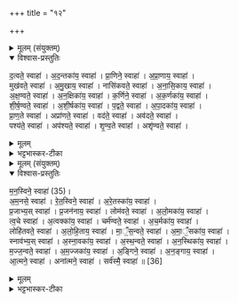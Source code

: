 +++
title = "१२"

+++

<details><summary>मूलम् (संयुक्तम्)</summary>

द॒त्वते॒ स्वाहा॑ऽद॒न्तका॑य॒ स्वाहा॑ प्रा॒णिने॒ स्वाहा॑ऽप्रा॒णाय॒ स्वाहा॒ मुख॑वते॒ स्वाहा॑ऽमु॒खाय॒ स्वाहा॒ नासि॑कवते॒ स्वाहा॑ऽनासि॒काय॒ स्वाहा॑ऽक्ष॒ण्वते॒ स्वाहा॑ऽन॒क्षिका॑य॒ स्वाहा॑ क॒र्णिने॒ स्वाहा॑ऽक॒र्णका॑य॒ स्वाहा॑ शीर्ष॒ण्वते॒ स्वाहा॑ऽशी॒र्षका॑य॒ स्वाहा॑ प॒द्वते॒ स्वाहा॑ऽपा॒दका॑य॒ स्वाहा॑ प्राण॒ते स्वाहाऽप्रा॑णते॒ स्वाहा॒ वद॑ते॒ स्वाहाऽव॑दते॒ स्वाहा॒ पश्य॑ते॒ स्वाहाऽप॑श्यते॒ स्वाहा॑ शृण्व॒ते स्वाहाऽशृ॑ण्वते॒ स्वाहा॑
</details>

<details open><summary>विश्वास-प्रस्तुतिः</summary>

द॒त्वते॒ स्वाहा॑ । अ॒द॒न्तका॑य॒ स्वाहा॑ ।
प्रा॒णिने॒ स्वाहा॑ । अ॒प्रा॒णाय॒ स्वाहा॑ ।  
मुख॑वते॒ स्वाहा॑ ।  अ॒मु॒खाय॒ स्वाहा॑ ।
नासि॑कवते॒ स्वाहा॑ ।   अ॒ना॒सि॒काय॒ स्वाहा॑ ।  
अ॒क्ष॒ण्वते॒ स्वाहा॑ ।  अ॒न॒क्षिका॑य॒ स्वाहा॑ ।
क॒र्णिने॒ स्वाहा॑ । अ॒क॒र्णका॑य॒ स्वाहा॑ ।  
शी॒र्ष॒ण्वते॒ स्वाहा॑ । अ॒शी॒र्षका॑य॒ स्वाहा॑ ।
प॒द्वते॒ स्वाहा॑ । अ॒पा॒दका॑य॒ स्वाहा॑ ।  
प्रा॒ण॒ते स्वाहा॑ । अप्रा॑णते॒ स्वाहा॑ ।
वद॑ते॒ स्वाहा॑ । अव॑दते॒ स्वाहा॑ ।  
पश्य॑ते॒ स्वाहा॑ । अप॑श्यते॒ स्वाहा॑ ।
शृ॒ण्व॒ते स्वाहा॑ । अशृ॑ण्वते॒ स्वाहा॑ ।
</details>

<details><summary>मूलम्</summary>

द॒त्वते॒ स्वाहा॑ । अ॒द॒न्तका॑य॒ स्वाहा॑ ।
प्रा॒णिने॒ स्वाहा॑ । अ॒प्रा॒णाय॒ स्वाहा॑ ।  
मुख॑वते॒ स्वाहा॑ ।  अ॒मु॒खाय॒ स्वाहा॑ ।
नासि॑कवते॒ स्वाहा॑ ।   अ॒ना॒सि॒काय॒ स्वाहा॑ ।  
अ॒क्ष॒ण्वते॒ स्वाहा॑ ।  अ॒न॒क्षिका॑य॒ स्वाहा॑ ।
क॒र्णिने॒ स्वाहा॑ । अ॒क॒र्णका॑य॒ स्वाहा॑ ।  
शी॒र्ष॒ण्वते॒ स्वाहा॑ । अ॒शी॒र्षका॑य॒ स्वाहा॑ ।
प॒द्वते॒ स्वाहा॑ । अ॒पा॒दका॑य॒ स्वाहा॑ ।  
प्रा॒ण॒ते स्वाहा॑ । अप्रा॑णते॒ स्वाहा॑ ।
वद॑ते॒ स्वाहा॑ । अव॑दते॒ स्वाहा॑ ।  
पश्य॑ते॒ स्वाहा॑ । अप॑श्यते॒ स्वाहा॑ ।
शृ॒ण्व॒ते स्वाहा॑ । अशृ॑ण्वते॒ स्वाहा॑ ।
</details>

<details><summary>भट्टभास्कर-टीका</summary>

1पुनरपि नक्तंहोमेष्वेव शरीरहोमाः - दत्वत इत्याद्याः ॥ प्रशंसादिषु मतुप् । नञा च तत्तदपेक्षा प्रतिषिध्यते । देवताभूतस्य दन्ताद्यपेक्षाभावात् । यद्वा - अदन्तकादिबहुप्रकारा । बहुरूपेणाश्वः स्तूयते । दत्वते । 'ह्रस्वनुड्भ्याम्' इति मतुप उदात्तत्वं अविभक्तेरपि दृश्यते । यथा 'अवसाय पद्वते रुद्र मृड' इति । अदन्तकाय । 'नञ्सुभ्याम्' इत्युत्तरपदान्तोदात्तत्वम् । एवं सर्वत्र । नासिकवते । 'ङ्यापोः' इति ह्रस्वत्वम् । अक्षण्वते । 'छन्दस्यपि दृश्यते' इत्यनङि 'अनो नुट्' 'ह्रस्वनुड्भ्यां मतुप्' इति मतुप उदात्तत्वम् । शीर्षण्वते । 'शीर्षञ्छन्दसि' इति पूर्ववन्नुट्स्वरौ । पद्वते, दत्वत इतिवत् । प्राणते । 'शतुरनुमः' इति विभक्त्या उदात्तत्वम् । अप्राणते, अव्ययपूर्वपदप्रकृतिस्वरत्वम् ॥
</details>

<details><summary>मूलम् (संयुक्तम्)</summary>

मन॒स्विने॒ स्वाहा॑ [35]  
अ॒म॒नसे॒ स्वाहा॑ रेत॒स्विने॒ स्वाहा॑ऽरे॒तस्का॑य॒ स्वाहा॑ प्र॒जाभ्य॒स्स्वाहा॑ प्र॒जन॑नाय॒ स्वाहा॒ लोम॑वते॒ स्वाहा॑ऽलो॒मका॑य॒ स्वाहा॑ त्व॒चे स्वाहा॒ऽत्वक्का॑य॒ स्वाहा॒ चर्म॑ण्वते॒ स्वाहा॑ऽच॒र्मका॑य॒ स्वाहा॒ लोहि॑तवते॒ स्वाहा॑ऽलोहि॒ताय॒ स्वाहा॑ माँस॒न्वते॒ स्वाहा॑ऽमा॒ँ॒सका॑य॒ स्वाहा॒ स्नाव॑भ्य॒स्स्वाहा॑ऽस्ना॒वका॑य॒ स्वाहा॑ऽस्थ॒न्वते॒ स्वाहा॑ऽन॒स्थिका॑य॒ स्वाहा॑ मज्ज॒न्वते॒ स्वाहा॑ऽम॒ज्जका॑य॒ स्वाहा॒ऽङ्गिने॒ स्वाहा॑ऽन॒ङ्गाय॒ स्वाहा॒ऽऽत्मने॒ स्वाहाऽना॑त्मने॒ स्वाहा॒ सर्व॑स्मै॒ स्वाहा॑ ॥ [36]  
</details>

<details open><summary>विश्वास-प्रस्तुतिः</summary>

म॒न॒स्विने॒ स्वाहा॑ (35)।  
अ॒म॒नसे॒ स्वाहा॑ । रे॒त॒स्विने॒ स्वाहा॑ ।
अ॒रे॒तस्का॑य॒ स्वाहा॑ ।  
प्र॒जाभ्य॒स् स्वाहा॑ । प्र॒जन॑नाय॒ स्वाहा॑ ।
लोम॑वते॒ स्वाहा॑ । अ॒लो॒मका॑य॒ स्वाहा॑ ।  
त्व॒चे स्वाहा॑ । अ॒त्वक्का॑य॒ स्वाहा॑ ।
चर्म॑ण्वते॒ स्वाहा॑ । अ॒च॒र्मका॑य॒ स्वाहा॑ ।  
लोहि॑तवते॒ स्वाहा॑ । अ॒लो॒हि॒ताय॒ स्वाहा॑ ।
मा॒ँ॒स॒न्वते॒ स्वाहा॑ ।  अ॒मा॒ँ॒सका॑य॒ स्वाहा॑ ।  
स्नाव॑भ्य॒स् स्वाहा॑ । अ॒स्ना॒वका॑य॒ स्वाहा॑ । अ॒स्थ॒न्वते॒ स्वाहा॑ ।  अ॒न॒स्थिका॑य॒ स्वाहा॑ ।  
म॒ज्ज॒न्वते॒ स्वाहा॑ । अ॒म॒ज्जका॑य॒ स्वाहा॑ ।
अ॒ङ्गिने॒ स्वाहा॑ । अ॒न॒ङ्गाय॒ स्वाहा॑ ।  
आ॒त्मने॒ स्वाहा॑ । अना॑त्मने॒ स्वाहा॑ ।
सर्व॑स्मै॒ स्वाहा॑ ॥ [36]  
</details>

<details><summary>मूलम्</summary>

म॒न॒स्विने॒ स्वाहा॑ (35)।  
अ॒म॒नसे॒ स्वाहा॑ । रे॒त॒स्विने॒ स्वाहा॑ ।
अ॒रे॒तस्का॑य॒ स्वाहा॑ ।  
प्र॒जाभ्य॒स् स्वाहा॑ । प्र॒जन॑नाय॒ स्वाहा॑ ।
लोम॑वते॒ स्वाहा॑ । अ॒लो॒मका॑य॒ स्वाहा॑ ।  
त्व॒चे स्वाहा॑ । अ॒त्वक्का॑य॒ स्वाहा॑ ।
चर्म॑ण्वते॒ स्वाहा॑ । अ॒च॒र्मका॑य॒ स्वाहा॑ ।  
लोहि॑तवते॒ स्वाहा॑ । अ॒लो॒हि॒ताय॒ स्वाहा॑ ।
मा॒ँ॒स॒न्वते॒ स्वाहा॑ ।  अ॒मा॒ँ॒सका॑य॒ स्वाहा॑ ।  
स्नाव॑भ्य॒स् स्वाहा॑ । अ॒स्ना॒वका॑य॒ स्वाहा॑ । अ॒स्थ॒न्वते॒ स्वाहा॑ ।  अ॒न॒स्थिका॑य॒ स्वाहा॑ ।  
म॒ज्ज॒न्वते॒ स्वाहा॑ । अ॒म॒ज्जका॑य॒ स्वाहा॑ ।
अ॒ङ्गिने॒ स्वाहा॑ । अ॒न॒ङ्गाय॒ स्वाहा॑ ।  
आ॒त्मने॒ स्वाहा॑ । अना॑त्मने॒ स्वाहा॑ ।
सर्व॑स्मै॒ स्वाहा॑ ॥ [36]  
</details>

<details><summary>भट्टभास्कर-टीका</summary>

2मनस्विने । 'अस्मायामेधा' इति विनिः । अमनसे । 'नञ्सुभ्याम्' इत्युत्तरपदान्तोदात्तत्वम् । त्वचे 'सावेकाचः' इति विभक्तेरुदात्तत्वम् । चर्मण्वते, उक्तौ नुट्स्वरौ । मांसन्वते । छान्दसोऽनङादेशः, स्वरः पूर्ववत् । अस्थन्वते 'छन्दस्यपि दृश्यते' इत्यनङ्, नुट्स्वरौ पूर्ववत् । एवं मज्जन्वते ॥

इति सप्तमे पञ्चमे द्वादशोनुवाकः ॥  
</details>
